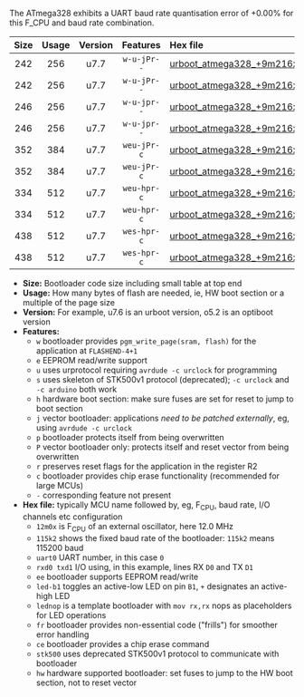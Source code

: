 The ATmega328 exhibits a UART baud rate quantisation error of +0.00% for this F_CPU and baud rate combination.

|Size|Usage|Version|Features|Hex file|
|:-:|:-:|:-:|:-:|:--|
|242|256|u7.7|`w-u-jPr--`|[urboot_atmega328_+9m216x_++76k8_uart0_rxd0_txd1_led+b5.hex](https://raw.githubusercontent.com/stefanrueger/urboot.hex/main/mcus/atmega328/external_oscillator/fcpu_+9m216x/br_++76k8/urboot_atmega328_+9m216x_++76k8_uart0_rxd0_txd1_led+b5.hex)|
|242|256|u7.7|`w-u-jPr--`|[urboot_atmega328_+9m216x_++76k8_uart0_rxd0_txd1_lednop.hex](https://raw.githubusercontent.com/stefanrueger/urboot.hex/main/mcus/atmega328/external_oscillator/fcpu_+9m216x/br_++76k8/urboot_atmega328_+9m216x_++76k8_uart0_rxd0_txd1_lednop.hex)|
|246|256|u7.7|`w-u-jpr--`|[urboot_atmega328_+9m216x_++76k8_uart0_rxd0_txd1_led+b5_fr.hex](https://raw.githubusercontent.com/stefanrueger/urboot.hex/main/mcus/atmega328/external_oscillator/fcpu_+9m216x/br_++76k8/urboot_atmega328_+9m216x_++76k8_uart0_rxd0_txd1_led+b5_fr.hex)|
|246|256|u7.7|`w-u-jpr--`|[urboot_atmega328_+9m216x_++76k8_uart0_rxd0_txd1_lednop_fr.hex](https://raw.githubusercontent.com/stefanrueger/urboot.hex/main/mcus/atmega328/external_oscillator/fcpu_+9m216x/br_++76k8/urboot_atmega328_+9m216x_++76k8_uart0_rxd0_txd1_lednop_fr.hex)|
|352|384|u7.7|`weu-jPr-c`|[urboot_atmega328_+9m216x_++76k8_uart0_rxd0_txd1_ee_led+b5_fr_ce.hex](https://raw.githubusercontent.com/stefanrueger/urboot.hex/main/mcus/atmega328/external_oscillator/fcpu_+9m216x/br_++76k8/urboot_atmega328_+9m216x_++76k8_uart0_rxd0_txd1_ee_led+b5_fr_ce.hex)|
|352|384|u7.7|`weu-jPr-c`|[urboot_atmega328_+9m216x_++76k8_uart0_rxd0_txd1_ee_lednop_fr_ce.hex](https://raw.githubusercontent.com/stefanrueger/urboot.hex/main/mcus/atmega328/external_oscillator/fcpu_+9m216x/br_++76k8/urboot_atmega328_+9m216x_++76k8_uart0_rxd0_txd1_ee_lednop_fr_ce.hex)|
|334|512|u7.7|`weu-hpr-c`|[urboot_atmega328_+9m216x_++76k8_uart0_rxd0_txd1_ee_led+b5_fr_ce_hw.hex](https://raw.githubusercontent.com/stefanrueger/urboot.hex/main/mcus/atmega328/external_oscillator/fcpu_+9m216x/br_++76k8/urboot_atmega328_+9m216x_++76k8_uart0_rxd0_txd1_ee_led+b5_fr_ce_hw.hex)|
|334|512|u7.7|`weu-hpr-c`|[urboot_atmega328_+9m216x_++76k8_uart0_rxd0_txd1_ee_lednop_fr_ce_hw.hex](https://raw.githubusercontent.com/stefanrueger/urboot.hex/main/mcus/atmega328/external_oscillator/fcpu_+9m216x/br_++76k8/urboot_atmega328_+9m216x_++76k8_uart0_rxd0_txd1_ee_lednop_fr_ce_hw.hex)|
|438|512|u7.7|`wes-hpr-c`|[urboot_atmega328_+9m216x_++76k8_uart0_rxd0_txd1_ee_led+b5_fr_ce_stk500_hw.hex](https://raw.githubusercontent.com/stefanrueger/urboot.hex/main/mcus/atmega328/external_oscillator/fcpu_+9m216x/br_++76k8/urboot_atmega328_+9m216x_++76k8_uart0_rxd0_txd1_ee_led+b5_fr_ce_stk500_hw.hex)|
|438|512|u7.7|`wes-hpr-c`|[urboot_atmega328_+9m216x_++76k8_uart0_rxd0_txd1_ee_lednop_fr_ce_stk500_hw.hex](https://raw.githubusercontent.com/stefanrueger/urboot.hex/main/mcus/atmega328/external_oscillator/fcpu_+9m216x/br_++76k8/urboot_atmega328_+9m216x_++76k8_uart0_rxd0_txd1_ee_lednop_fr_ce_stk500_hw.hex)|

- **Size:** Bootloader code size including small table at top end
- **Usage:** How many bytes of flash are needed, ie, HW boot section or a multiple of the page size
- **Version:** For example, u7.6 is an urboot version, o5.2 is an optiboot version
- **Features:**
  + `w` bootloader provides `pgm_write_page(sram, flash)` for the application at `FLASHEND-4+1`
  + `e` EEPROM read/write support
  + `u` uses urprotocol requiring `avrdude -c urclock` for programming
  + `s` uses skeleton of STK500v1 protocol (deprecated); `-c urclock` and `-c arduino` both work
  + `h` hardware boot section: make sure fuses are set for reset to jump to boot section
  + `j` vector bootloader: applications *need to be patched externally*, eg, using `avrdude -c urclock`
  + `p` bootloader protects itself from being overwritten
  + `P` vector bootloader only: protects itself and reset vector from being overwritten
  + `r` preserves reset flags for the application in the register R2
  + `c` bootloader provides chip erase functionality (recommended for large MCUs)
  + `-` corresponding feature not present
- **Hex file:** typically MCU name followed by, eg, F<sub>CPU</sub>, baud rate, I/O channels etc configuration
  + `12m0x` is F<sub>CPU</sub> of an external oscillator, here 12.0 MHz
  + `115k2` shows the fixed baud rate of the bootloader: `115k2` means 115200 baud
  + `uart0` UART number, in this case `0`
  + `rxd0 txd1` I/O using, in this example, lines RX `D0` and TX `D1`
  + `ee` bootloader supports EEPROM read/write
  + `led-b1` toggles an active-low LED on pin `B1`, `+` designates an active-high LED
  + `lednop` is a template bootloader with `mov rx,rx` nops as placeholders for LED operations
  + `fr` bootloader provides non-essential code ("frills") for smoother error handling
  + `ce` bootloader provides a chip erase command
  + `stk500` uses deprecated STK500v1 protocol to communicate with bootloader
  + `hw` hardware supported bootloader: set fuses to jump to the HW boot section, not to reset vector
